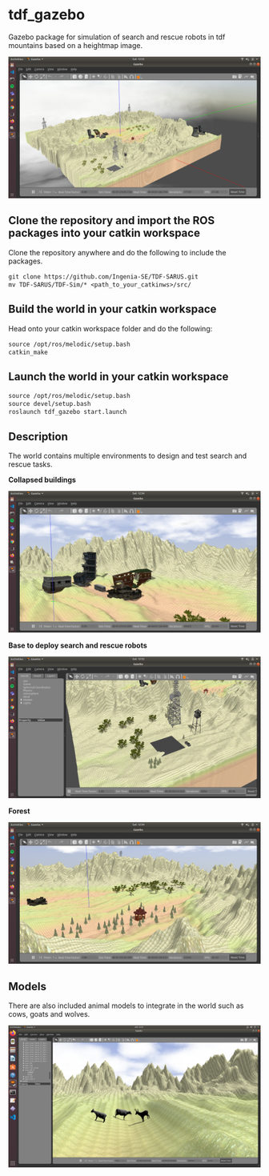 # tdf_gazebo
Gazebo package for simulation of search and rescue robots in tdf mountains based on a heightmap image.

![tdf_world](img/world.png)

## Clone the repository and import the ROS packages into your catkin workspace
Clone the repository anywhere and do the following to include the packages.
```
git clone https://github.com/Ingenia-SE/TDF-SARUS.git
mv TDF-SARUS/TDF-Sim/* <path_to_your_catkinws>/src/
```

## Build the world in your catkin workspace
Head onto your catkin workspace folder and do the following:
```
source /opt/ros/melodic/setup.bash
catkin_make
```

## Launch the world in your catkin workspace
```
source /opt/ros/melodic/setup.bash
source devel/setup.bash
roslaunch tdf_gazebo start.launch
```

## Description
The world contains multiple environments to design and test search and rescue tasks.

**Collapsed buildings**

![tdf_world](img/ruins.png)

**Base to deploy search and rescue robots**

![tdf_world](img/base.png)

**Forest**

![tdf_world](img/forest.png)

## Models
There are also included animal models to integrate in the world such as cows, goats and wolves. 

![tdf_world](img/animals.png)
